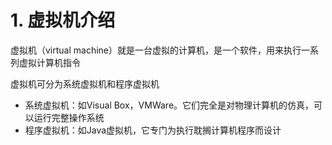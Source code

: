 # 1. 虚拟机介绍

虚拟机（virtual machine）就是一台虚拟的计算机，是一个软件，用来执行一系列虚拟计算机指令

虚拟机可分为系统虚拟机和程序虚拟机

- 系统虚拟机：如Visual Box，VMWare。它们完全是对物理计算机的仿真，可以运行完整操作系统
- 程序虚拟机：如Java虚拟机，它专门为执行耽搁计算机程序而设计